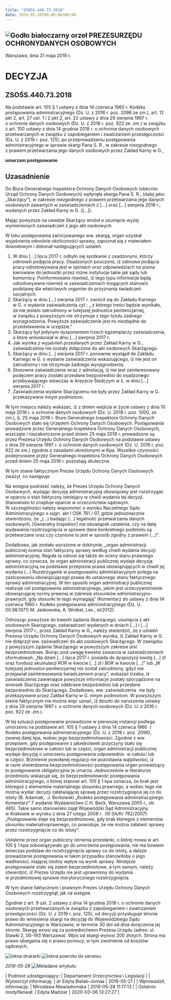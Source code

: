 ```yaml
---
title: "ZSOŚS.440.73.2018"
date: 2019-05-28T00:00:00+00:00
---
```



![Godło białoczarny orzeł](/bundles/app/img/orzeł2.png)
PREZESURZĘDU OCHRONYDANYCH OSOBOWYCH
------------------------------------




 Warszawa, dnia 21
 maja
 2019 r.
 


 DECYZJA
=========


ZSOŚS.440.73.2018
-----------------


Na podstawie art. 105 § 1 ustawy z dnia 14 czerwca 1960 r. Kodeks postępowania administracyjnego (Dz. U. z 2018 r. poz. 2096 ze zm.), art. 12 pkt 2, art. 27 ust. 1 i 2 pkt 2, art. 22 ustawy z dnia 29 sierpnia 1997 r. o ochronie danych osobowych (Dz. U. z 2016 r. poz. 922 ze .zm.) w związku z art. 100 ustawy z dnia 14 grudnia 2018 r. o ochronie danych osobowych przetwarzanych w związku z zapobieganiem i zwalczaniem przestępczości (Dz. U. z 2019 r. poz. 125), po przeprowadzeniu postępowania administracyjnego w sprawie skargi Pana S. R., w zakresie niezgodnego z prawem przetwarzania jego danych osobowych przez Zakład Karny w G.,


**umarzam postępowanie**


**Uzasadnienie**
----------------


Do Biura Generalnego Inspektora Ochrony Danych Osobowych (obecnie: Urząd Ochrony Danych Osobowych) wpłynęła skarga Pana S. R., (dalej jako: „Skarżący”), w zakresie niezgodnego z prawem przetwarzania jego danych osobowych zawartych w zaświadczeniach z [...] oraz [...] sierpnia 2018 r., wydanych przez Zakład Karny w G. ([...]).


Mając powyższe na uwadze Skarżący wniósł o usunięcie wyżej wymienionych zaświadczeń z jego akt osobowych.


W toku postępowania zainicjowanego ww. skargą, organ uzyskał wyjaśnienia odnośnie okoliczności sprawy, zapoznał się z materiałem dowodowym i dokonał następujących ustaleń.


1. W dniu [...] lipca 2017 r. odbyło się spotkanie z osadzonymi, którzy odmówili podjęcia pracy. Osadzonych pouczono, iż odmowa podjęcia pracy odnotowywana jest w opiniach oraz odpowiedziach na pisma kierowane do jednostki przez różne instytucje takie jak sądy lub komornicy. Poinformowano również, iż tego typu informacje będą odnotowywane również w zaświadczeniach mogących stanowić podstawę dla właściwych organów do przyznania świadczeń socjalnych.
2. Skarżący w dniu [...] sierpnia 2017 r. zwrócił się do Zakładu Karnego w G. o wydanie zaświadczenia cyt.: „ z którego treści będzie wynikało, że nie jestem zatrudniony w tutejszej jednostce penitencjarnej, w związku z powyższym nie otrzymuje z tego tytułu żadnego wynagrodzenia. Powyższe zaświadczenie jest mi niezbędne do przedstawienia w urzędzie.”
3. Skarżący był jedynym dysponentem trzech egzemplarzy zaświadczenia, o które wnioskował w dniu [...] sierpnia 2017 r.
4. Jak wynika z wyjaśnień przesłanych przez Zakład Karny w G., zaświadczenia nie zostały dołączone do akt osobowych Skarżącego.
5. Skarżący w dniu [...] sierpnia 2017 r. ponownie wystąpił do Zakładu Karnego w G. o wydanie zaświadczenia wskazującego, iż nie jest on zatrudniony i nie otrzymuje żadnego wynagrodzenia.
6. Stosowne zaświadczenie wraz z adnotacją, iż nie jest zainteresowany podęciem pracy zostało przesłane bezpośrednio do osadzonego przebywającego wówczas w Areszcie Śledczym w Ł. w dniu [...] sierpnia 2017 r.
7. Zaświadczenia wydane Skarżącemu nie były przez Zakład Karny w G. przekazywane innym podmiotom.


W tym miejscu należy wskazać, iż z dniem wejścia w życie ustawy z dnia 10 maja 2018 r. o ochronie danych osobowych (Dz. U. 2018 r. poz. 1000, ze zm.), tj. 25 maja 2018 r. Biuro Generalnego Inspektora Ochrony Danych Osobowych stało się Urzędem Ochrony Danych Osobowych. Postępowania prowadzone przez Generalnego Inspektora Ochrony Danych Osobowych, wszczęte i niezakończone przed dniem 25 maja 2018 r. prowadzone są przez Prezesa Urzędu Ochrony Danych Osobowych na podstawie ustawy z dnia 29 sierpnia 1997 r. o ochronie danych osobowych (Dz. U. 2016 r. poz. 922 ze zm.) zgodnie z zasadami określonymi w Kpa. Wszelkie czynności podejmowane przez Generalnego Inspektora Ochrony Danych Osobowych przed dniem 25 maja 2018 r. pozostają skuteczne.


W tym stanie faktycznym Prezes Urzędu Ochrony Danych Osobowych zważył, co następuje.


Na wstępie podnieść należy, że Prezes Urzędu Ochrony Danych Osobowych, wydając decyzję administracyjną obowiązany jest rozstrzygać w oparciu o stan faktyczny istniejący w chwili wydania tej decyzji. Stanowisko to znajduje oparcie w orzecznictwie sądowym. W szczególności należy wspomnieć o wyroku Naczelnego Sądu Administracyjnego o sygn. akt I OSK 761 / 07, gdzie jednoznacznie stwierdzono, że „(…) badając (…) legalność przetwarzania danych osobowych, [Generalny Inspektor] ma obowiązek ustalenia, czy na datę wydawania rozstrzygnięcia w sprawie dane konkretnego podmiotu są przetwarzane oraz czy czynione to jest w sposób zgodny z prawem (…)”.


Dodatkowo, jak zostało wyrażone w doktrynie, „organ administracji publicznej ocenia stan faktyczny sprawy według chwili wydania decyzji administracyjnej. Reguła ta odnosi się także do oceny stanu prawnego sprawy, co oznacza, że organ administracji publicznej wydaje decyzję administracyjną na podstawie przepisów prawa obowiązujących w chwili jej wydania (…) Rozstrzyganie w postępowaniu administracyjnym polega na zastosowaniu obowiązującego prawa do ustalonego stanu faktycznego sprawy administracyjnej. W ten sposób organ administracji publicznej realizuje cel postępowania administracyjnego, jakim jest urzeczywistnienie obowiązującej normy prawnej w zakresie stosunków administracyjno-prawnych, gdy stosunki te tego wymagają” (Komentarz do ustawy z dnia 14 czerwca 1960 r. Kodeks postępowania administracyjnego (Dz. U. 00.98.1071) M. Jaśkowska, A. Wróbel, Lex., el/2012).


Odnosząc powyższe do kwestii żądania Skarżącego, usunięcia z akt osobowych Skarżącego, zaświadczeń wydanych w dniach [...] i [...] sierpnia 2017 r., przez Zakład Karny w G., należy stwierdzić, że z ustaleń Prezesa Urzędu Ochrony Danych Osobowych wynika, iż Zakład Karny w G. nie dołączył ww. zaświadczeń do akt osobowych Skarżącego. W zawiązku z powyższym żądanie Skarżącego w powyższym zakresie jest bezprzedmiotowe. Biorąc pod uwagę kwestie zawarcia w zaświadczeniach sformułowań: „Na dzień [...] lipca 2017 r. posiada do dyspozycji kwotę [...] zł oraz fundusz akumulacji ROR w kwocie [...] zł i BGK w kwocie [...]” lub „W tutejszej jednostce penitencjarnej nie został zatrudniony, gdyż nie przejawiał zainteresowania świadczeniem pracy”, wskazać trzeba, iż zaświadczenia zawierające powyższe informacje zostały sporządzone na wniosek Skarżącego oraz odebrane bezpośrednio lub przesłane bezpośrednio do Skarżącego. Dodatkowo, ww. zaświadczenia  nie były przekazywane przez Zakład Karny w G. innym podmiotom. W powyższym stanie faktycznym nie można więc uznać, iż doszło do naruszenia ustawy z dnia 29 sierpnia 1997 r. o ochronie danych osobowych (Dz. U. z 2016 r. poz. 922 ze .zm.).


W tej sytuacji postępowanie prowadzone w pierwszej instancji podlega umorzeniu na podstawie art. 105 § 1 ustawy z dnia 14 czerwca 1960  r. Kodeks postępowania administracyjnego (Dz. U. z 2018 r. poz. 2096), zwanej dalej kpa, wobec jego bezprzedmiotowości. Zgodnie z ww. przepisem, gdy postępowanie z jakiejkolwiek przyczyny stało się bezprzedmiotowe w całości lub w części, organ administracji publicznej wydaje decyzję o umorzeniu postępowania odpowiednio  w całości lub w części. Brzmienie powołanej regulacji nie pozostawia wątpliwości, iż w razie stwierdzenia bezprzedmiotowości postępowania organ prowadzący to postępowanie obligatoryjnie je umarza. Jednocześnie w literaturze przedmiotu wskazuje się, że bezprzedmiotowość postępowania administracyjnego, o której stanowi art. 105 § 1 kpa oznacza, że brak jest któregoś z elementów materialnego stosunku prawnego, a wobec tego nie można wydać decyzji załatwiającej sprawę przez rozstrzygnięcie jej co do istoty (B. Adamiak,  J. Borkowski „Kodeks postępowania administracyjnego. Komentarz” 7 wydanie Wydawnictwo C.H. Beck, Warszawa 2005 r., str. 485). Takie samo stanowisko zajął Wojewódzki Sąd Administracyjny w Krakowie w wyroku z dnia 27 lutego 2008 r.  (III SA/Kr 762/2007): „Postępowanie staje się bezprzedmiotowe, gdy brak któregoś z elementów stosunku materialnoprawnego, co powoduje, że nie można załatwić sprawy przez rozstrzygnięcie co do istoty”.


Ustalenie przez organ publiczny istnienia przesłanki, o której mowa w art. 105 § 1 kpa zobowiązywało go do umorzenia postępowania, nie ma bowiem wówczas podstaw do rozstrzygnięcia sprawy co do istoty, a dalsze prowadzenie postępowania w takim przypadku stanowiłoby o jego wadliwości, mającej istotny wpływ na wynik sprawy. Niniejsze postępowanie stało się zatem bezprzedmiotowe, a tym samym, należy stwierdzić, iż Prezes Urzędu nie jest uprawniony do wydania w przedmiotowej sprawie merytorycznego rozstrzygnięcia.


W tym stanie faktycznym i prawnym Prezes Urzędu Ochrony Danych Osobowych rozstrzygnął, jak na wstępie.


Zgodnie z art. 9 ust. 2 ustawy z dnia 14 grudnia 2018 r. o ochronie danych osobowych przetwarzanych w związku z zapobieganiem i zwalczaniem przestępczości (Dz. U. z 2019 r. poz. 125), od decyzji przysługuje stronie prawo do wniesienia skargi na decyzję do Wojewódzkiego Sądu Administracyjnego w Warszawie, w terminie 30 dni od dnia doręczenia jej stronie. Skargę wnosi się za pośrednictwem Prezesa Urzędu (adres: ul. Stawki 2, 00-193 Warszawa). Wpis od skargi wynosi 200 złotych. Strona ma prawo ubiegania się o prawo pomocy, w tym zwolnienie od kosztów sądowych.



![Iokna drukarki](/bundles/app/img/ico/print.svg "Kliknij aby zobaczyć wersję do wydruku.")
![Iokna powrotu do serwisu](/bundles/app/img/ico/back.svg "Kliknij aby wrócić do normalnej wersji serwisu.")


*2019-05-28*
![Metadane artykułu](/bundles/app/img/metadane-s3.png "Metadane artykułu")




| Podmiot udostępniający: | Departament Orzecznictwa i Legislacji |
| Wytworzył informację: | dr Edyta Bielak–Jomaa | 2019-05-21 |
| Wprowadził‚ informację: | Mirosława Niewiadomska | 2019-05-28 11:17:13 |
| Ostatnio modyfikował: | Edyta Madziar | 2020-03-06 13:27:27 |


